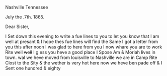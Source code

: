 Nashville Tennessee

July the .7th. 1865.

Dear Sister,

I Set down this evening to write a fue lines to you to let you know that I am well at presant & I hope thes fue lines will find the Same  I got a letter from you this after noon I was glad to here from you I now whare you are to work Rite well ~~well~~ I g ess you heve a good place  I Spose Am & Moriah lives in town. wal we heve moved from louisville to Nashville we are in Camp Rite Clost to the Sity & the wether is very hot here now we heve ben pade off & I Sent one hundred & eighty